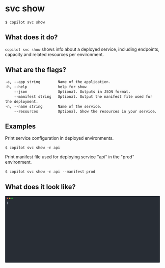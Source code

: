 # svc show
```console
$ copilot svc show
```

## What does it do?

`copilot svc show` shows info about a deployed service, including endpoints, capacity and related resources per environment.

## What are the flags?

```
-a, --app string        Name of the application.
-h, --help              help for show
    --json              Optional. Outputs in JSON format.
    --manifest string   Optional. Output the manifest file used for the deployment.
-n, --name string       Name of the service.
    --resources         Optional. Show the resources in your service.
```

## Examples
Print service configuration in deployed environments.
```console
$ copilot svc show -n api
```

Print manifest file used for deploying service "api" in the "prod" environment.
```console
$ copilot svc show -n api --manifest prod
```

## What does it look like?

![Running copilot svc show](https://raw.githubusercontent.com/kohidave/copilot-demos/master/svc-show.svg?sanitize=true)